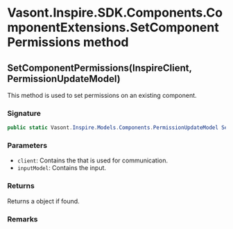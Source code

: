# Vasont.Inspire.SDK.Components.ComponentExtensions.SetComponentPermissions method
## SetComponentPermissions(InspireClient, PermissionUpdateModel)
This method is used to set permissions on an existing component.

### Signature
```csharp
public static Vasont.Inspire.Models.Components.PermissionUpdateModel SetComponentPermissions(InspireClient client, PermissionUpdateModel inputModel)
```
### Parameters
- `client`: Contains the  that is used for communication.
- `inputModel`: Contains the  input.

### Returns
Returns a  object if found.
### Remarks

